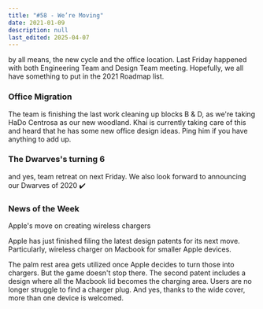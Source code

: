 ```yaml
---
title: "#58 - We’re Moving"
date: 2021-01-09
description: null
last_edited: 2025-04-07
---
```


by all means, the new cycle and the office location. Last Friday happened with both Engineering Team and Design Team meeting. Hopefully, we all have something to put in the 2021 Roadmap list.

### Office Migration

The team is finishing the last work cleaning up blocks B & D, as we're taking HaDo Centrosa as our new woodland. Khai is currently taking care of this and heard that he has some new office design ideas. Ping him if you have anything to add up.

### The Dwarves's turning 6

and yes, team retreat on next Friday. We also look forward to announcing our Dwarves of 2020 ✔️

### News of the Week

Apple's move on creating wireless chargers

Apple has just finished filing the latest design patents for its next move. Particularly, wireless charger on Macbook for smaller Apple devices.

The palm rest area gets utilized once Apple decides to turn those into chargers. But the game doesn't stop there. The second patent includes a design where all the Macbook lid becomes the charging area. Users are no longer struggle to find a charger plug. And yes, thanks to the wide cover, more than one device is welcomed.
